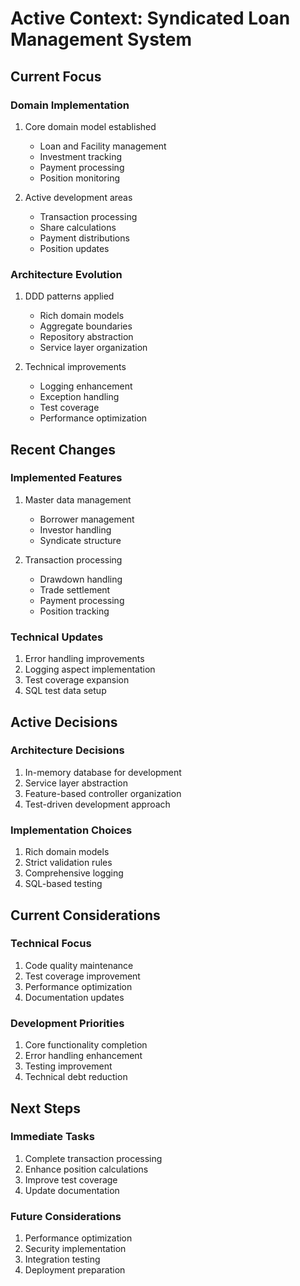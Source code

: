 # Active Context: Syndicated Loan Management System

## Current Focus

### Domain Implementation
1. Core domain model established
   - Loan and Facility management
   - Investment tracking
   - Payment processing
   - Position monitoring

2. Active development areas
   - Transaction processing
   - Share calculations
   - Payment distributions
   - Position updates

### Architecture Evolution
1. DDD patterns applied
   - Rich domain models
   - Aggregate boundaries
   - Repository abstraction
   - Service layer organization

2. Technical improvements
   - Logging enhancement
   - Exception handling
   - Test coverage
   - Performance optimization

## Recent Changes

### Implemented Features
1. Master data management
   - Borrower management
   - Investor handling
   - Syndicate structure

2. Transaction processing
   - Drawdown handling
   - Trade settlement
   - Payment processing
   - Position tracking

### Technical Updates
1. Error handling improvements
2. Logging aspect implementation
3. Test coverage expansion
4. SQL test data setup

## Active Decisions

### Architecture Decisions
1. In-memory database for development
2. Service layer abstraction
3. Feature-based controller organization
4. Test-driven development approach

### Implementation Choices
1. Rich domain models
2. Strict validation rules
3. Comprehensive logging
4. SQL-based testing

## Current Considerations

### Technical Focus
1. Code quality maintenance
2. Test coverage improvement
3. Performance optimization
4. Documentation updates

### Development Priorities
1. Core functionality completion
2. Error handling enhancement
3. Testing improvement
4. Technical debt reduction

## Next Steps

### Immediate Tasks
1. Complete transaction processing
2. Enhance position calculations
3. Improve test coverage
4. Update documentation

### Future Considerations
1. Performance optimization
2. Security implementation
3. Integration testing
4. Deployment preparation
